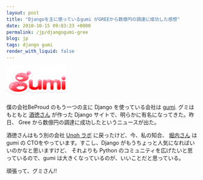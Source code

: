 ```yaml
---
layout: post
title: "Djangoを主に使っているgumi がGREEから数億円の調達に成功した感想"
date: 2010-10-15 09:03:23 +0000
permalink: /jp/djangogumi-gree
blog: jp
tags: django gumi
render_with_liquid: false
---
```


<!-- textlint-disable rousseau -->

![image](/assets/images/633/gumi.gif)

僕の会社BeProud のもう一つの主に Django を使っている会社は [gumi](http://gu3.co.jp/). グミはもともと
[酒徳さん](http://twitter.com/perezvon) が作った Django サイトで、明らかに有名になってきた。昨日、
Gree から数億円の調達に成功したというニュースが出た。

酒徳さんはもう別の会社 [Unoh
ラボ](http://labs.unoh.net/cgi-bin/mt-search.cgi?tag=chihiro&blog_id=2)
に戻ったけど、今、私の知合、 [堀内さん](http://twitter.com/horiuchi) はgumi の
CTOをやっています。すこし、Django がもうちょっと人気になればいいのかなと思いますけど、
それよりも Python のコミュニティを広げたいと思っているので、gumi は大きくなっているのが、いいことだと思っている。

頑張って、グミさん\!\!

<!-- textlint-enable rousseau -->
